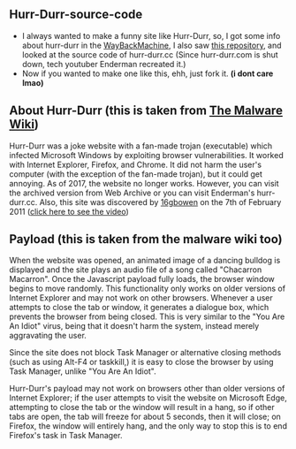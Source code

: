 ## Hurr-Durr-source-code
- I always wanted to make a funny site like Hurr-Durr, so, I got some info about hurr-durr in the [WayBackMachine](http://web.archive.org), I also saw [this repository](https://github.com/Mydoge/hurr-durr), and looked at the source code of hurr-durr.cc (Since hurr-durr.com is shut down, tech youtuber Enderman recreated it.)
- Now if you wanted to make one like this, ehh, just fork it. **(i dont care lmao)**

## About Hurr-Durr (this is taken from [The Malware Wiki](https://malwiki.org/index.php?title=Hurr-Durr))
Hurr-Durr was a joke website with a fan-made trojan (executable) which infected Microsoft Windows by exploiting browser vulnerabilities. It worked with Internet Explorer, Firefox, and Chrome. It did not harm the user's computer (with the exception of the fan-made trojan), but it could get annoying. As of 2017, the website no longer works. However, you can visit the archived version from Web Archive or you can visit Enderman's hurr-durr.cc. Also, this site was discovered by [16gbowen](https://www.youtube.com/user/16gbowen) on the 7th of February 2011 ([click here to see the video](https://www.youtube.com/watch?v=s-Ot6_LzjuQ))

## Payload (this is taken from the malware wiki too)
When the website was opened, an animated image of a dancing bulldog is displayed and the site plays an audio file of a song called "Chacarron Macarron". Once the Javascript payload fully loads, the browser window begins to move randomly. This functionality only works on older versions of Internet Explorer and may not work on other browsers. Whenever a user attempts to close the tab or window, it generates a dialogue box, which prevents the browser from being closed. This is very similar to the "You Are An Idiot" virus, being that it doesn't harm the system, instead merely aggravating the user.

Since the site does not block Task Manager or alternative closing methods (such as using Alt-F4 or taskkill,) it is easy to close the browser by using Task Manager, unlike "You Are An Idiot".

Hurr-Durr's payload may not work on browsers other than older versions of Internet Explorer; if the user attempts to visit the website on Microsoft Edge, attempting to close the tab or the window will result in a hang, so if other tabs are open, the tab will freeze for about 5 seconds, then it will close; on Firefox, the window will entirely hang, and the only way to stop this is to end Firefox's task in Task Manager.
